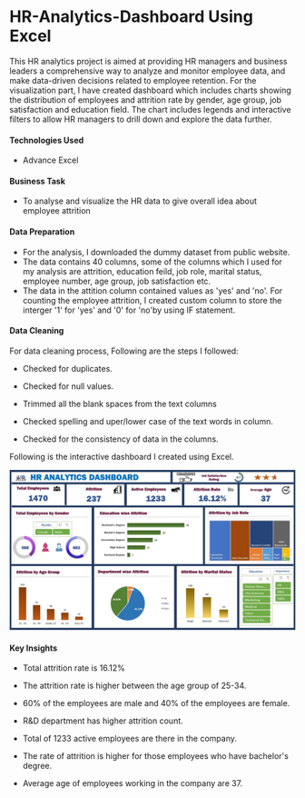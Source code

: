 # HR-Analytics-Dashboard Using Excel
This HR analytics project is aimed at providing HR managers and business leaders a comprehensive way to analyze and monitor employee data, and make data-driven decisions related to employee retention.
For the visualization part, I have created dashboard which includes charts showing the distribution of employees and attrition rate by gender, age group, job satisfaction and education field. The chart includes legends and interactive filters to allow HR managers to drill down and explore the data further.

#### Technologies Used
* Advance Excel

#### Business Task
* To analyse and visualize the HR data to give overall idea about employee attrition

#### Data Preparation
* For the analysis, I downloaded the dummy dataset from public website.
* The data contains 40 columns, some of the columns which I used for my analysis are attrition, education feild, job role, marital status, employee number, age group, job satisfaction etc.
* The data in the attition column contained values as 'yes' and 'no'. For counting the employee attrition, I created custom column to store the interger '1' for 'yes' and '0' for 'no'by using IF statement. 
    
#### Data Cleaning
For data cleaning process, Following are the steps I followed:

* Checked for duplicates. 

* Checked for null values.
  
* Trimmed all the blank spaces from the text columns
  
* Checked spelling and uper/lower case of the text words in column.
  
* Checked for the consistency of data in the columns.

Following is the interactive dashboard I created using Excel.

![HR Analytics Dashboard](https://github.com/smita-deshmane/HR-Analytics-Dashboard/blob/main/HR%20analytics%20Dashboard.JPG)

#### Key Insights

* Total attrition rate is 16.12%

* The attrition rate is higher between the age group of 25-34.

* 60% of the employees are male and 40% of the employees are female.

* R&D department has higher attrition count.

* Total of 1233 active employees are there in the company.

* The rate of attrition is higher for those employees who have bachelor's degree.

* Average age of employees working in the company are 37.




